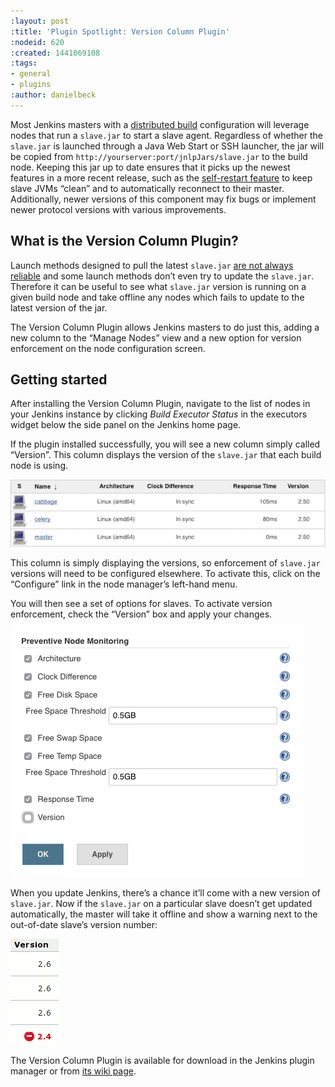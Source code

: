 ```yaml
---
:layout: post
:title: 'Plugin Spotlight: Version Column Plugin'
:nodeid: 620
:created: 1441069108
:tags:
- general
- plugins
:author: danielbeck
---
```

Most Jenkins masters with a [distributed build](https://wiki.jenkins-ci.org/display/JENKINS/Distributed+builds) configuration will leverage nodes that run a `slave.jar` to start a slave agent. Regardless of whether the `slave.jar` is launched through a Java Web Start or SSH launcher, the jar will be copied from `http://yourserver:port/jnlpJars/slave.jar` to the build node. Keeping this jar up to date ensures that it picks up the newest features in a more recent release, such as the [self-restart feature](http://jenkins-ci.org/content/your-java-web-start-slaves-will-be-always-clean) to keep slave JVMs “clean” and to automatically reconnect to their master. Additionally, newer versions of this component may fix bugs or implement newer protocol versions with various improvements.

## What is the Version Column Plugin?
Launch methods designed to pull the latest `slave.jar` [are not always reliable](https://issues.jenkins-ci.org/browse/JENKINS-16490) and some launch methods don’t even try to update the `slave.jar`. Therefore it can be useful to see what `slave.jar` version is running on a given build node and take offline any nodes which fails to update to the latest version of the jar.

The Version Column Plugin allows Jenkins masters to do just this, adding a new column to the “Manage Nodes” view and a new option for version enforcement on the node configuration screen.

## Getting started
After installing the Version Column Plugin, navigate to the list of nodes in your Jenkins instance by clicking *Build Executor Status* in the executors widget below the side panel on the Jenkins home page.

If the plugin installed successfully, you will see a new column simply called “Version”. This column displays the version of the `slave.jar` that each build node is using.

![](/sites/default/files/images/versioncolumn-plugin-screenshot-1-2.png)

This column is simply displaying the versions, so enforcement of `slave.jar` versions will need to be configured elsewhere. To activate this, click on the “Configure” link in the node manager’s left-hand menu.

You will then see a set of options for slaves. To activate version enforcement, check the “Version” box and apply your changes.

![](/sites/default/files/images/versioncolumn-plugin-screenshot-2.png)

When you update Jenkins, there’s a chance it’ll come with a new version of `slave.jar`. Now if the `slave.jar` on a particular slave doesn’t get updated automatically, the master will take it offline and show a warning next to the out-of-date slave’s version number:

![](/sites/default/files/images/versioncolumn-plugin-screenshot-3.png)

The Version Column Plugin is available for download in the Jenkins plugin manager or from [its wiki page](https://wiki.jenkins-ci.org/display/JENKINS/VersionColumn+Plugin).
